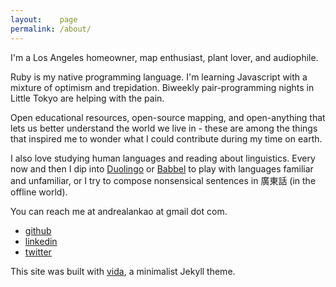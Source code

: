 ```yaml
---
layout:    page
permalink: /about/
---
```


I'm a Los Angeles homeowner, map enthusiast, plant lover, and audiophile.

Ruby is my native programming language. I'm learning Javascript with a mixture of optimism and trepidation. Biweekly pair-programming nights in Little Tokyo are helping with the pain.

Open educational resources, open-source mapping, and open-anything that lets us better understand the world we live in - these are among the things that inspired me to wonder what I could contribute during my time on earth. 

I also love studying human languages and reading about linguistics. Every now and then I dip into [Duolingo](http://duolingo.com) or [Babbel](http://babbel.com) to play with languages familiar and unfamiliar, or I try to compose nonsensical sentences in 廣東話 (in the offline world).

You can reach me at andrealankao at gmail dot com.

- [github](https://github.com/eirinikos)
- [linkedin](https://www.linkedin.com/in/andreakao)
- [twitter](https://twitter.com/eirinikos)

This site was built with [vida](https://github.com/syaning/vida), a minimalist Jekyll theme.


